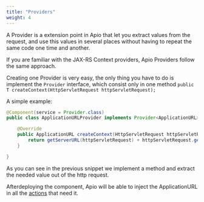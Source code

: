 ```yaml
---
title: "Providers"
weight: 4
---
```


A Provider is a extension point in Apio that let you extract values from the request, and use this values in several places without having to repeat the same code one time and another.

If you are familiar with the JAX-RS Context providers, Apio Providers follow the same approach.

Creating one Provider is very easy, the only thing you have to do is implement the `Provider` interface, which consist only in one method `public T createContext(HttpServletRequest httpServletRequest);`

A simple example:

```java
@Component(service = Provider.class)
public class ApplicationURLProvider implements Provider<ApplicationURL> {

	@Override
	public ApplicationURL createContext(HttpServletRequest httpServletRequest) {
		return getServerURL(httpServletRequest) + httpServletRequest.getContextPath();
	}

}
```

As you can see in the previous snippet we implement a method and extract the needed value out of the http request.

Afterdeploying the component, Apio will be able to inject the ApplicationURL in all the [actions](/docs/reference/actions.html) that need it.

